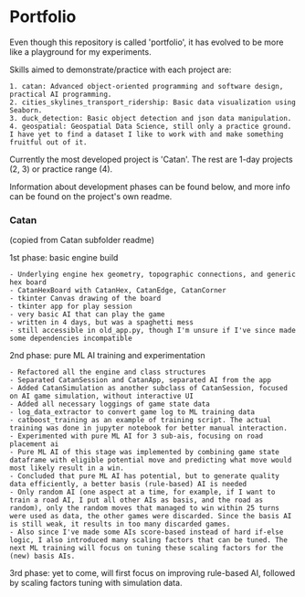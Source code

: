 # Portfolio

Even though this repository is called 'portfolio', it has evolved to be more like a playground for my experiments.

Skills aimed to demonstrate/practice with each project are:

    1. catan: Advanced object-oriented programming and software design, practical AI programming.
    2. cities_skylines_transport_ridership: Basic data visualization using Seaborn.
    3. duck_detection: Basic object detection and json data manipulation.
    4. geospatial: Geospatial Data Science, still only a practice ground. I have yet to find a dataset I like to work with and make something fruitful out of it.


Currently the most developed project is 'Catan'. The rest are 1-day projects (2, 3) or practice range (4).

Information about development phases can be found below,
and more info can be found on the project's own readme.

### Catan
(copied from Catan subfolder readme)

1st phase: basic engine build

    - Underlying engine hex geometry, topographic connections, and generic hex board
    - CatanHexBoard with CatanHex, CatanEdge, CatanCorner
    - tkinter Canvas drawing of the board
    - tkinter app for play session
    - very basic AI that can play the game
    - written in 4 days, but was a spaghetti mess
    - still accessible in old_app.py, though I'm unsure if I've since made some dependencies incompatible

2nd phase: pure ML AI training and experimentation

    - Refactored all the engine and class structures
    - Separated CatanSession and CatanApp, separated AI from the app
    - Added CatanSimulation as another subclass of CatanSession, focused on AI game simulation, without interactive UI
    - Added all necessary loggings of game state data
    - log_data_extractor to convert game log to ML training data
    - catboost_training as an example of training script. The actual training was done in jupyter notebook for better manual interaction.
    - Experimented with pure ML AI for 3 sub-ais, focusing on road placement ai
    - Pure ML AI of this stage was implemented by combining game state dataframe with eligible potential move and predicting what move would most likely result in a win.
    - Concluded that pure ML AI has potential, but to generate quality data efficiently, a better basis (rule-based) AI is needed
    - Only random AI (one aspect at a time, for example, if I want to train a road AI, I put all other AIs as basis, and the road as random), only the random moves that managed to win within 25 turns were used as data, the other games were discarded. Since the basis AI is still weak, it results in too many discarded games.
    - Also since I've made some AIs score-based instead of hard if-else logic, I also introduced many scaling factors that can be tuned. The next ML training will focus on tuning these scaling factors for the (new) basis AIs.

3rd phase: yet to come, will first focus on improving rule-based AI, followed by scaling factors tuning with simulation data.